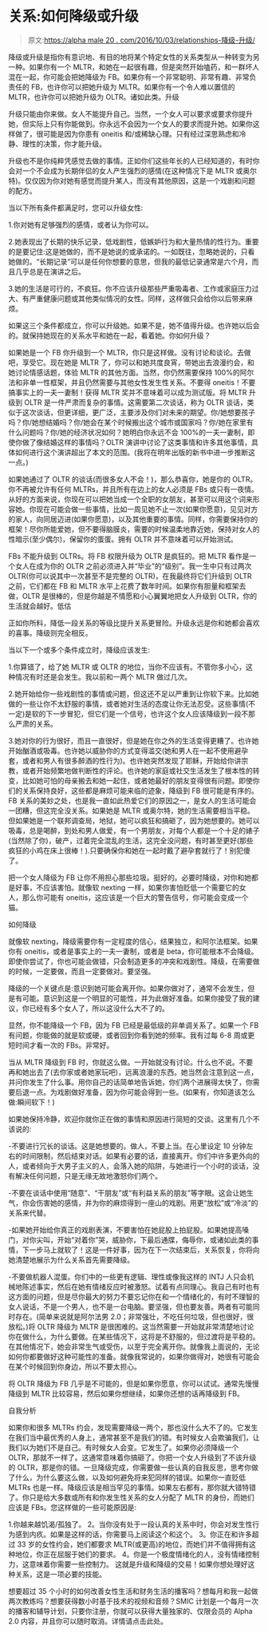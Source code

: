 # 关系:如何降级或升级

> 原文:[https://alpha male 20 . com/2016/10/03/relationships-降级-升级/](https://alphamale20.com/2016/10/03/relationships-downgrade-upgrade/)

降级或升级是指你有意识地、有目的地将某个特定女性的关系类型从一种转变为另一种。如果你有一个 MLTR，和她在一起很有趣，但是突然开始嗑药，和一群坏人混在一起，你可能会把她降级为 FB。如果你有一个非常聪明、非常有趣、非常负责任的 FB，也许你可以把她升级为 MLTR。如果你有一个令人难以置信的 MLTR，也许你可以把她升级为 OLTR。诸如此类。升级

升级只能由你来做。女人不能提升自己。当然，一个女人可以要求或要求你提升她，但实际上只有你能做到。你永远不会因为一个女人的要求而提升她。如果你这样做了，很可能是因为你患有 oneitis 和/或稀缺心理。只有经过深思熟虑和冷静、理性的决策，你才能升级。

升级也不是你纯粹凭感觉去做的事情。正如你们这些年长的人已经知道的，有时你会对一个不会成为长期伴侣的女人产生强烈的感情(在这种情况下是 MLTR 或奥尔特)。仅仅因为你对她有感觉而提升某人，而没有其他原因，这是一个戏剧和问题的配方。

当以下所有条件都满足时，您可以升级女性:

1.你对她有足够强烈的感情，或者认为你可以。

2.她表现出了长期的快乐记录，低戏剧性，低嫉妒行为和大量热情的性行为。重要的是要记住:这是她做的，而不是她说的或承诺的。一如既往，忽略她说的，只看她做的。“长期记录”可以是任何你想要的意思，但我的最低记录通常是六个月，而且几乎总是在演讲之后。

3.她的生活是可行的，不疯狂。你不应该升级那些严重吸毒者、工作或家庭压力过大、有严重健康问题或其他类似情况的女性。同样，这样做只会给你以后带来麻烦。

如果这三个条件都成立，你可以升级她。如果不是，她不值得升级。也许她以后会的。就保持她现在的关系水平和她在一起，看着她。你如何升级？

如果她是一个 FB 你升级到一个 MLTR，你只是这样做。没有讨论和谈论。去做吧，享受它。现在她是 MLTR 了，你可以和她共度良宵，带她出去浪漫约会，和她讨论情感话题，体验 MLTR 的其他方面。当然，你仍然需要保持 100%的阿尔法和非单一性框架，并且仍然需要与其他女性发生性关系。不要得 oneitis！不要搞事实上的一夫一妻制！获得 MLTR 奖并不意味着可以成为测试版。将 MLTR 升级到 OLTR 是一件严肃而复杂的事情。这需要第二次谈话，称为 OLTR 谈话，类似于这次谈话，但更详细，更广泛，主要涉及你们对未来的期望。你/她想要孩子吗？你/她想结婚吗？你/她会在某个时候搬出这个城市或国家吗？你/她在家里有什么问题吗？你/她的经济状况如何？她明白你永远不会 100%的一夫一妻制，即使你做了像结婚这样的事情吗？OLTR 演讲中讨论了这类事情和许多其他事情，具体如何进行这个演讲超出了本文的范围。(我将在明年出版的新书中进一步推断这一点。)

如果她通过了 OLTR 的谈话(而很多女人不会！)，那么恭喜你，她是你的 OLTR。你不再被允许有任何 MLTRs，并且所有在边上的女人必须是 FBs 或只有一夜情。从好的方面来说，你现在可以把她当成一个全职的女朋友，甚至可以用这个词来形容她。你现在可能会做一些事情，比如一周见她不止一次(如果你愿意)，见见对方的家人，向同居迈进(如果你愿意)，以及其他重要的事情。同样，你需要保持你的框架！尽你所能爱她，但不要得脑膜炎，需要的时候温柔地靠近她，保持对女人的性暗示(至少偶尔)，保留你的蛋蛋。拥有 OLTR 并不意味着可以开始测试。

FBs 不能升级到 OLTRs。将 FB 权限升级为 OLTR 是疯狂的。把 MLTR 看作是一个女人在成为你的 OLTR 之前必须进入并“毕业”的“级别”。我一生中只有过两次 OLTR(你可以说其中一次甚至不是完整的 OLTR)，在我最终将它们升级到 OLTR 之前，它们都在 FB 和 MLTR 水平上花费了数年时间。如果你有胆量和框架去做，OLTR 是很棒的，但是你越是不情愿和小心翼翼地把女人升级到 OLTR，你的生活就会越好。低估

正如你所料，降低一段关系的等级比提升关系更冒险。升级永远是你和她都会喜欢的喜事。降级则完全相反。

当以下一个或多个条件成立时，降级应该发生:

1.你算错了，给了她 MLTR 或 OLTR 的地位，当你不应该有。不管你多小心，这种情况有时还是会发生。我以前和一两个 MLTR 做过几次。

2.她开始给你一些戏剧性的事情或问题，但这还不足以严重到让你软下来。比如她做的一些让你不太舒服的事情，或者她对生活的态度让你无法忍受。这些事情(不一定)是软的下一步冒犯，但它们是一个信号，也许这个女人应该降级到一段不那么严肃的关系。

3.她对你的行为很好，而且一直很好，但是她在你之外的生活变得更糟了。也许她开始酗酒或吸毒。也许她以威胁你的方式变得滥交(她和男人在一起不使用避孕套，或者和男人有很多醉酒的性行为)。也许她突然发现了耶稣，开始给你讲宗教，或者开始频繁地做判断性的评论。也许她的家庭或社交生活发生了根本性的转变，比如她可怕的母亲搬去和她一起住，或者她最好的朋友变得很有问题。即使你们的关系保持良好，这些都是麻烦可能来临的迹象，降级到 FB 很可能是有序的。FB 关系的美妙之处，也是我一直如此热爱它们的原因之一，是女人的生活可能会一团糟，但这完全没关系。如果她是 MLTR 或奥尔特，她的生活需要相当平稳。但如果她是一个联邦调查局，地狱，她可以疯狂和搞砸了，因为她想要的。她可以吸毒，总是喝醉，到处和男人做爱，有一个男朋友，对每个人都是一个十足的婊子(当然除了你)，破产，过着完全混乱的生活，这完全没问题，有时甚至更好(那些疯狂的小鸡在床上很棒！).只要确保你和她在一起时戴了避孕套就行了！别犯傻了。

把一个女人降级为 FB 让你不用担心那些垃圾。挺好的。必要时降级，对你和她都是好事，不应该害怕。就像软 nexting 一样，如果你害怕贬低一个需要它的女人，那么你可能有 oneitis，这应该是一个巨大的警告信号，你可能会变成一个猫。

如何降级

就像软 nexting，降级需要你有一定程度的信心，结果独立，和阿尔法框架。如果你有 oneitis，或者是事实上的一夫一妻制，或者是 beta，你可能根本不会降级。即使你尝试了，你也可能会做错，只会制造更多的冲突和戏剧性。降级，在需要做的时候，一定要做，而且一定要做对。要坚强。

降级的一个关键点是:意识到她可能会离开你。如果你做对了，通常不会发生，但是有可能。意识到这是一个明显的可能性，并为此做好准备。如果你接受了我的建议，你已经有多个女人了，所以这没什么大不了的。

显然，你不能降级一个 FB，因为 FB 已经是最低级的非单调关系了。如果一个 FB 有问题，你能做的就是软或硬，或者回到你看到她的频率。我有过每 6-8 周或更短时间才看一次的 FBs。非常好。

当从 MLTR 降级到 FB 时，你就这么做。一开始就没有讨论。什么也不说。不要再和她出去了(去你家或者她家玩吧)，远离浪漫的东西。她当然会注意到这一点，并问你发生了什么事。用你自己的话简单地告诉她，你们两个进展得太快了，你需要后退一点。为戏剧做好准备，因为你可能会得到一些。(如果有，你知道该怎么做:瞬间软下！)

如果她保持冷静，欢迎你就你正在做的事情和原因进行简短的交谈。这里有几个不该说的:

-不要进行冗长的谈话。这是她想要的。做人，不要上当。在心里设定 10 分钟左右的时间限制，然后结束对话。如果有必要的话，直接离开。你们中许多更外向的人，或者倾向于大男子主义的人，会落入她的陷阱，与她进行一个小时的谈话，没有解决任何问题，只是无缘无故地激怒你们两个。

-不要在谈话中使用“随意”、“干朋友”或“有利益关系的朋友”等字眼。这会让她生气，你会伤害她的感情，并为你的麻烦得到一座山的戏剧。用更“放松”或“冷淡”的关系来代替。

-如果她开始给你真正的戏剧表演，不要害怕在她屁股上拍屁股。如果她提高嗓门，对你尖叫，开始“对着你”哭，威胁你，下最后通牒，侮辱你，或诸如此类的事情，下一步马上就软了！这是一件好事，因为在下一次结束后，关系恢复，你将向她清楚地展示为什么关系首先需要降级。

-不要做机器人混蛋。你们中的一些更有逻辑、理性或像我这样的 INTJ 人只会机械地陈述事实，然后在她有情绪反应时被激怒。试着有点同理心。我自己有时也有这方面的问题，但是尽你最大的努力不要忘记你在和一个情绪化的，有时不理智的女人说话，不是一个男人，也不是一台电脑。要坚强，但也要友善。两者有可能同时存在。(简单来说就是阿尔法男 2.0；非常强壮，不吃任何垃圾，但也很好，很放松。)将 OLTR 降级为 MLTR 是很困难的。这当然需要一开始就非常清楚地讨论你在做什么，为什么要做。在某些情况下，这将是不舒服的，但过渡将是平稳的。在其他情况下，她会非常生气或受伤，以至于完全离开你。就像我上面说的，无论如何你都要做好这种可能性的准备。就像我常说的，如果你做得对，她很有可能会在某个时候回到你身边，所以不要太担心。

将 OLTR 降级为 FB 几乎是不可能的，但是如果你愿意，你可以试试。通常先慢慢降级到 MLTR 比较容易，然后如果你想继续，如果你还想的话再降级到 FB。

自我分析

如果你和很多 MLTRs 约会，发现需要降级一两个，那也没什么大不了的。它发生在我们当中最优秀的人身上，通常甚至不是我们的错。有时候女人会欺骗我们，让我们以为她们不是自己。有时候女人会变。它发生了。如果你必须降级一个 OLTR，那就不一样了。这通常意味着你搞砸了。你把一个女人升级到了不该升级的 OLTR，那是你的错。一旦降级完成，你需要做一些认真的自我反思，思考你做了什么，为什么要这么做，以及如何避免将来犯同样的错误。如果你一直贬低 MLTRs 也是一样。降级应该是相当罕见的事情。如果左右都有，那你就大错特错了。你只是给大多数或所有和你发生性关系的女人分配了 MLTR 的身份，而她们应该是 FBs。您这样做的一些可能原因是:

1.你越来越饥渴/孤独了。
2。当你没有处于一段认真的关系中时，你会对发生性行为感到内疚。如果是这样的话，你需要马上阅读这个和这个。
3。你正在和许多超过 33 岁的女性约会，她们都要求 MLTR(或更高)的地位，而她们并不值得拥有这种地位，你正在屈服于她们的要求。
4。你是一个极度情绪化的人，没有情绪控制力，这意味着你需要一些控制力。
这就是升级和降级的交易！如果你想处理好这种关系，这是一项必要的技能。

想要超过 35 个小时的如何改善女性生活和财务生活的播客吗？想每月和我一起做两次教练吗？想要获得数小时基于技术的视频和音频？SMIC 计划是一个每月一次的播客和辅导计划，只要你注册，你就可以获得大量独家的、仅限会员的 Alpha 2.0 内容，并且你可以随时取消。详情请点击此处。